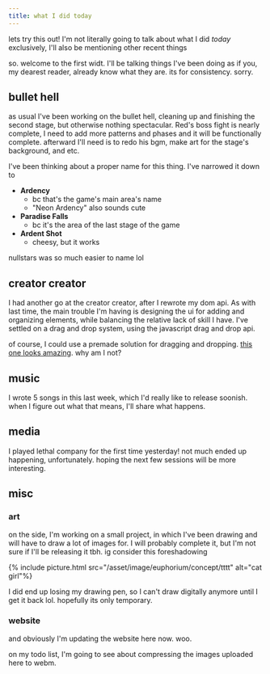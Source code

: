 ```yaml
---
title: what I did today
---
```


lets try this out! I'm not literally going to talk about what I did *today* exclusively, I'll also be mentioning other recent things

so. welcome to the first widt. I'll be talking things I've been doing as if you, my dearest reader, already know what they are. its for consistency. sorry. 


## bullet hell

as usual I've been working on the bullet hell, cleaning up and finishing the second stage, but otherwise nothing spectacular. Red's boss fight is nearly complete, I need to add more patterns and phases and it will be functionally complete. afterward I'll need is to redo his bgm, make art for the stage's background, and etc.

I've been thinking about a proper name for this thing. I've narrowed it down to
- **Ardency**
	- bc that's the game's main area's name
	- "Neon Ardency" also sounds cute
- **Paradise Falls**
	- bc it's the area of the last stage of the game
- **Ardent Shot**
	- cheesy, but it works

nullstars was so much easier to name lol


## creator creator

I had another go at the creator creator, after I rewrote my dom api. As with last time, the main trouble I'm having is designing the ui for adding and organizing elements, while balancing the relative lack of skill I have. I've settled on a drag and drop system, using the javascript drag and drop api. 

of course, I could use a premade solution for dragging and dropping. [this one looks amazing](https://gridstackjs.com/). why am I not?


## music

I wrote 5 songs in this last week, which I'd really like to release soonish. when I figure out what that means, I'll share what happens.


## media

I played lethal company for the first time yesterday! not much ended up happening, unfortunately. hoping the next few sessions will be more interesting.


## misc

### art

on the side, I'm working on a small project, in which I've been drawing and will have to draw a lot of images for. I will probably complete it, but I'm not sure if I'll be releasing it tbh. ig consider this foreshadowing

{% include picture.html src="/asset/image/euphorium/concept/tttt" alt="cat girl"%}

I did end up losing my drawing pen, so I can't draw digitally anymore until I get it back lol. hopefully its only temporary.


### website

and obviously I'm updating the website here now. woo.

on my todo list, I'm going to see about compressing the images uploaded here to webm. 



